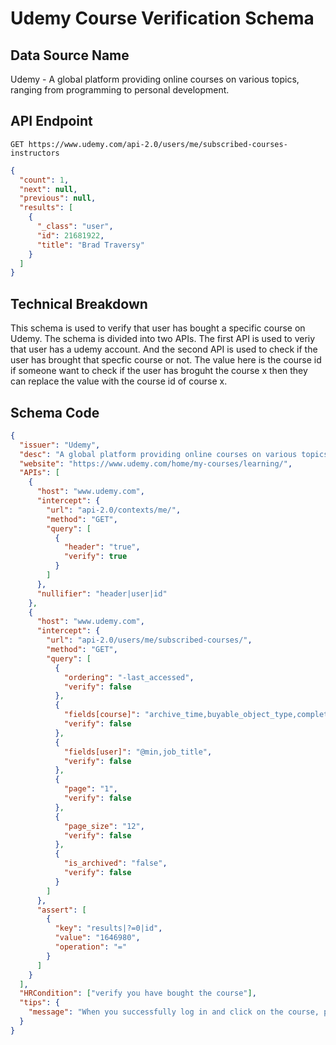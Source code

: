# Udemy Course Verification Schema

## Data Source Name

Udemy - A global platform providing online courses on various topics, ranging from programming to personal development.

## API Endpoint

`GET https://www.udemy.com/api-2.0/users/me/subscribed-courses-instructors`

```json
{
  "count": 1,
  "next": null,
  "previous": null,
  "results": [
    {
      "_class": "user",
      "id": 21681922,
      "title": "Brad Traversy"
    }
  ]
}
```

## Technical Breakdown

This schema is used to verify that user has bought a specific course on Udemy. The schema is divided into two APIs. The first API is used to veriy that user has a udemy account. And the second API is used to check if the user has brought that specfic course or not. The value here is the course id if someone want to check if the user has broguht the course x then they can replace the value with the course id of course x.

## Schema Code

```json
{
  "issuer": "Udemy",
  "desc": "A global platform providing online courses on various topics, ranging from programming to personal development",
  "website": "https://www.udemy.com/home/my-courses/learning/",
  "APIs": [
    {
      "host": "www.udemy.com",
      "intercept": {
        "url": "api-2.0/contexts/me/",
        "method": "GET",
        "query": [
          {
            "header": "true",
            "verify": true
          }
        ]
      },
      "nullifier": "header|user|id"
    },
    {
      "host": "www.udemy.com",
      "intercept": {
        "url": "api-2.0/users/me/subscribed-courses/",
        "method": "GET",
        "query": [
          {
            "ordering": "-last_accessed",
            "verify": false
          },
          {
            "fields[course]": "archive_time,buyable_object_type,completion_ratio,enrollment_time,favorite_time,features,image_240x135,image_480x270,is_practice_test_course,is_private,is_published,last_accessed_time,num_collections,published_title,title,tracking_id,url,visible_instructors",
            "verify": false
          },
          {
            "fields[user]": "@min,job_title",
            "verify": false
          },
          {
            "page": "1",
            "verify": false
          },
          {
            "page_size": "12",
            "verify": false
          },
          {
            "is_archived": "false",
            "verify": false
          }
        ]
      },
      "assert": [
        {
          "key": "results|?=0|id",
          "value": "1646980",
          "operation": "="
        }
      ]
    }
  ],
  "HRCondition": ["verify you have bought the course"],
  "tips": {
    "message": "When you successfully log in and click on the course, please click the 'Start' button to initiate the verification process."
  }
}
```

